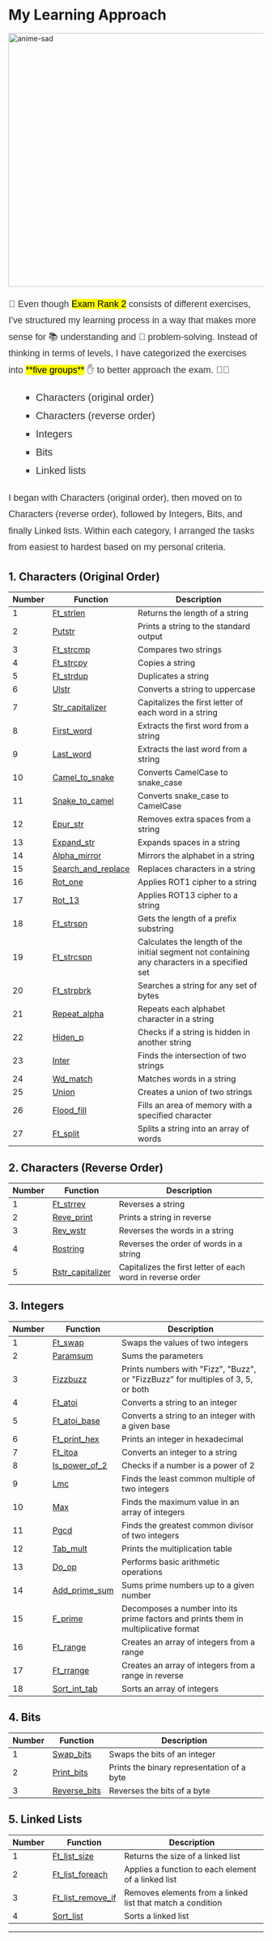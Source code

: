 # My Learning Approach

<img src="https://github.com/DevAwizard/Exams_42/assets/153505451/3313b894-7da6-4f0d-8fa9-1363b944ec8b" alt="anime-sad" width="1000" height="500">

<p style="font-family: Arial, sans-serif; line-height:1.8; font-size:18px; color:#333;"> 🚀 Even though <mark>Exam Rank 2</mark> consists of different exercises, I’ve structured my learning process in a way that makes more sense for 📚 understanding and 🧠 problem-solving. Instead of thinking in terms of levels, I have categorized the exercises into <mark>**five groups**</mark> ✋ to better approach the exam. 🎯💡  
</p>

<ul style="font-family: Arial, sans-serif; line-height:1.8; font-size:20px; color:#333; list-style-type: square; margin-left:20px;">
    <li>Characters (original order)</li>
    <li>Characters (reverse order)</li>
    <li>Integers</li>
    <li>Bits</li>
    <li>Linked lists</li>
</ul>

<p style="font-family: Arial, sans-serif; line-height:1.8; font-size:18px; color:#333;">I began with Characters (original order), then moved on to Characters (reverse order), followed by Integers, Bits, and finally Linked lists. Within each category, I arranged the tasks from easiest to hardest based on my personal criteria.</p>


## 1. Characters (Original Order)

| Number | Function | Description |
|--------|-----------|-------------|
| 1 | [Ft_strlen](https://github.com/DevAwizard/Exams_42/tree/main/.github/Exam_rank_2/My_learning_approach/1.Characters(original_order)/Ft_strlen) | Returns the length of a string |
| 2 | [Putstr](https://github.com/DevAwizard/Exams_42/tree/main/.github/Exam_rank_2/My_learning_approach/1.Characters(original_order)/Ft_putstr) | Prints a string to the standard output |
| 3 | [Ft_strcmp](https://github.com/DevAwizard/Exams_42/tree/main/.github/Exam_rank_2/My_learning_approach/1.Characters(original_order)/Ft_strcmp) | Compares two strings |
| 4 | [Ft_strcpy](https://github.com/DevAwizard/Exams_42/tree/main/.github/Exam_rank_2/My_learning_approach/1.Characters(original_order)/Ft_strcpy) | Copies a string |
| 5 | [Ft_strdup](https://github.com/DevAwizard/Exams_42/tree/main/.github/Exam_rank_2/My_learning_approach/1.Characters(original_order)/Ft_strdup)| Duplicates a string |
| 6 | [Ulstr](https://github.com/DevAwizard/Exams_42/tree/main/.github/Exam_rank_2/My_learning_approach/1.Characters(original_order)/Ulstr) | Converts a string to uppercase |
| 7 | [Str_capitalizer](https://github.com/DevAwizard/Exams_42/tree/main/.github/Exam_rank_2/My_learning_approach/1.Characters(original_order)/Str_capitalizer) | Capitalizes the first letter of each word in a string |
| 8 | [First_word](https://github.com/DevAwizard/Exams_42/tree/main/.github/Exam_rank_2/My_learning_approach/1.Characters(original_order)/First_word) | Extracts the first word from a string |
| 9 | [Last_word](https://github.com/DevAwizard/Exams_42/tree/main/.github/Exam_rank_2/My_learning_approach/1.Characters(original_order)/Last_word) | Extracts the last word from a string |
| 10 | [Camel_to_snake](https://github.com/DevAwizard/Exams_42/tree/main/.github/Exam_rank_2/My_learning_approach/1.Characters(original_order)/Camel_to_snake) | Converts CamelCase to snake_case |
| 11 | [Snake_to_camel](https://github.com/DevAwizard/Exams_42/tree/main/.github/Exam_rank_2/My_learning_approach/1.Characters(original_order)/Snake_to_camel) | Converts snake_case to CamelCase |
| 12 | [Epur_str](https://github.com/DevAwizard/Exams_42/tree/main/.github/Exam_rank_2/My_learning_approach/1.Characters(original_order)/Epur_str) | Removes extra spaces from a string |
| 13 | [Expand_str](https://github.com/DevAwizard/Exams_42/tree/main/.github/Exam_rank_2/My_learning_approach/1.Characters(original_order)/Expand_str) | Expands spaces in a string |
| 14 | [Alpha_mirror](https://github.com/DevAwizard/Exams_42/tree/main/.github/Exam_rank_2/My_learning_approach/1.Characters(original_order)/Alpha_mirror) | Mirrors the alphabet in a string |
| 15 | [Search_and_replace](https://github.com/DevAwizard/Exams_42/tree/main/.github/Exam_rank_2/My_learning_approach/1.Characters(original_order)/Search_and_replace) | Replaces characters in a string |
| 16 | [Rot_one](https://github.com/DevAwizard/Exams_42/tree/main/.github/Exam_rank_2/My_learning_approach/1.Characters(original_order)/Rot_one) | Applies ROT1 cipher to a string |
| 17 | [Rot_13](https://github.com/DevAwizard/Exams_42/tree/main/.github/Exam_rank_2/My_learning_approach/1.Characters(original_order)/Rot_13) | Applies ROT13 cipher to a string |
| 18 | [Ft_strspn](https://github.com/DevAwizard/Exams_42/tree/main/.github/Exam_rank_2/My_learning_approach/1.Characters(original_order)/Ft_strspn) | Gets the length of a prefix substring |
| 19 | [Ft_strcspn](https://github.com/DevAwizard/Exams_42/tree/main/.github/Exam_rank_2/My_learning_approach/1.Characters(original_order)/Ft_strcspn) | Calculates the length of the initial segment not containing any characters in a specified set |
| 20 | [Ft_strpbrk](https://github.com/DevAwizard/Exams_42/tree/main/.github/Exam_rank_2/My_learning_approach/1.Characters(original_order)/Ft_strpbrk) | Searches a string for any set of bytes |
| 21 | [Repeat_alpha](https://github.com/DevAwizard/Exams_42/tree/main/.github/Exam_rank_2/My_learning_approach/1.Characters(original_order)/Repeat_alpha) | Repeats each alphabet character in a string |
| 22 | [Hiden_p](https://github.com/DevAwizard/Exams_42/tree/main/.github/Exam_rank_2/My_learning_approach/1.Characters(original_order)/Hiden_p) | Checks if a string is hidden in another string |
| 23 | [Inter](https://github.com/DevAwizard/Exams_42/tree/main/.github/Exam_rank_2/My_learning_approach/1.Characters(original_order)/Inter) | Finds the intersection of two strings |
| 24 | [Wd_match](https://github.com/DevAwizard/Exams_42/tree/main/.github/Exam_rank_2/My_learning_approach/1.Characters(original_order)/Wd_match) | Matches words in a string |
| 25 | [Union](https://github.com/DevAwizard/Exams_42/tree/main/.github/Exam_rank_2/My_learning_approach/1.Characters(original_order)/Union) | Creates a union of two strings |
| 26 | [Flood_fill](https://github.com/DevAwizard/Exams_42/tree/main/.github/Exam_rank_2/My_learning_approach/1.Characters(original_order)/Flood_fill) | Fills an area of memory with a specified character |
| 27 | [Ft_split](https://github.com/DevAwizard/Exams_42/tree/main/.github/Exam_rank_2/My_learning_approach/1.Characters(original_order)/Ft_split) | Splits a string into an array of words |

## 2. Characters (Reverse Order)

| Number | Function | Description |
|--------|-----------|-------------|
| 1 | [Ft_strrev](https://github.com/DevAwizard/Exams_42/tree/main/.github/Exam_rank_2/My_learning_approach/2.Characters(reverse_order)/Ft_strrev) | Reverses a string |
| 2 | [Reve_print](https://github.com/DevAwizard/Exams_42/blob/main/.github/Exam_rank_2/My_learning_approach/2.Characters(reverse_order)/Rev_print/README.md) | Prints a string in reverse |
| 3 | [Rev_wstr](https://github.com/DevAwizard/Exams_42/tree/main/.github/Exam_rank_2/My_learning_approach/2.Characters(reverse_order)/Rev_wstr) | Reverses the words in a string |
| 4 | [Rostring](https://github.com/DevAwizard/Exams_42/tree/main/.github/Exam_rank_2/My_learning_approach/2.Characters(reverse_order)/Rostring) | Reverses the order of words in a string |
| 5 | [Rstr_capitalizer](https://github.com/DevAwizard/Exams_42/tree/main/.github/Exam_rank_2/My_learning_approach/2.Characters(reverse_order)/Rstr_capitalizer) | Capitalizes the first letter of each word in reverse order |

## 3. Integers

| Number | Function | Description |
|--------|-----------|-------------|
| 1 | [Ft_swap](https://github.com/DevAwizard/Exams_42/tree/main/.github/Exam_rank_2/My_learning_approach/3.Integer/Ft_swap) | Swaps the values of two integers |
| 2 | [Paramsum](https://github.com/DevAwizard/Exams_42/tree/main/.github/Exam_rank_2/My_learning_approach/3.Integer/Paramsum) | Sums the parameters |
| 3 | [Fizzbuzz](https://github.com/DevAwizard/Exams_42/tree/main/.github/Exam_rank_2/My_learning_approach/3.Integer/Fizzbuzz) | Prints numbers with "Fizz", "Buzz", or "FizzBuzz" for multiples of 3, 5, or both |
| 4 | [Ft_atoi](https://github.com/DevAwizard/Exams_42/tree/main/.github/Exam_rank_2/My_learning_approach/3.Integer/Ft_atoi) | Converts a string to an integer |
| 5 | [Ft_atoi_base](https://github.com/DevAwizard/Exams_42/tree/main/.github/Exam_rank_2/My_learning_approach/3.Integer/Ft_atoi_base) | Converts a string to an integer with a given base |
| 6 | [Ft_print_hex](https://github.com/DevAwizard/Exams_42/tree/main/.github/Exam_rank_2/My_learning_approach/3.Integer/Print_hex) | Prints an integer in hexadecimal |
| 7 | [Ft_itoa](https://github.com/DevAwizard/Exams_42/tree/main/.github/Exam_rank_2/My_learning_approach/3.Integer/Ft_itoa) | Converts an integer to a string |
| 8 | [Is_power_of_2](https://github.com/DevAwizard/Exams_42/tree/main/.github/Exam_rank_2/My_learning_approach/3.Integer/Is_power_of_2) | Checks if a number is a power of 2 |
| 9 | [Lmc](https://github.com/DevAwizard/Exams_42/tree/main/.github/Exam_rank_2/My_learning_approach/3.Integer/Lmc) | Finds the least common multiple of two integers |
| 10 | [Max](https://github.com/DevAwizard/Exams_42/tree/main/.github/Exam_rank_2/My_learning_approach/3.Integer/Max) | Finds the maximum value in an array of integers |
| 11 | [Pgcd](https://github.com/DevAwizard/Exams_42/tree/main/.github/Exam_rank_2/My_learning_approach/3.Integer/Pgcd) | Finds the greatest common divisor of two integers |
| 12 | [Tab_mult](https://github.com/DevAwizard/Exams_42/tree/main/.github/Exam_rank_2/My_learning_approach/3.Integer/Tab_mult) | Prints the multiplication table |
| 13 | [Do_op](https://github.com/DevAwizard/Exams_42/tree/main/.github/Exam_rank_2/My_learning_approach/3.Integer/Do_op) | Performs basic arithmetic operations |
| 14 | [Add_prime_sum](https://github.com/DevAwizard/Exams_42/tree/main/.github/Exam_rank_2/My_learning_approach/3.Integer/Add_prime_sum) | Sums prime numbers up to a given number |
| 15 | [F_prime](https://github.com/DevAwizard/Exams_42/tree/main/.github/Exam_rank_2/My_learning_approach/3.Integer/F_prime) | Decomposes a number into its prime factors and prints them in multiplicative format |
| 16 | [Ft_range](https://github.com/DevAwizard/Exams_42/tree/main/.github/Exam_rank_2/My_learning_approach/3.Integer/Ft_range) | Creates an array of integers from a range |
| 17 | [Ft_rrange](https://github.com/DevAwizard/Exams_42/tree/main/.github/Exam_rank_2/My_learning_approach/3.Integer/Ft_rrange) | Creates an array of integers from a range in reverse | 
| 18 | [Sort_int_tab](https://github.com/DevAwizard/Exams_42/tree/main/.github/Exam_rank_2/My_learning_approach/3.Integer/Sort_int_tab) | Sorts an array of integers |

## 4. Bits

| Number | Function | Description |
|--------|-----------|-------------|
| 1 | [Swap_bits](https://github.com/DevAwizard/Exams_42/tree/main/.github/Exam_rank_2/My_learning_approach/4.Bits/Swap_bits) | Swaps the bits of an integer |
| 2 | [Print_bits](https://github.com/DevAwizard/Exams_42/tree/main/.github/Exam_rank_2/My_learning_approach/4.Bits/Print_bits) | Prints the binary representation of a byte |
| 3 | [Reverse_bits](https://github.com/DevAwizard/Exams_42/tree/main/.github/Exam_rank_2/My_learning_approach/4.Bits/Reverse_bits) | Reverses the bits of a byte |

## 5. Linked Lists

| Number | Function | Description |
|--------|-----------|-------------|
| 1 | [Ft_list_size](https://github.com/DevAwizard/Exams_42/tree/main/.github/Exam_rank_2/My_learning_approach/5.Linked_lists/Ft_list_size) | Returns the size of a linked list |
| 2 | [Ft_list_foreach](https://github.com/DevAwizard/Exams_42/tree/main/.github/Exam_rank_2/My_learning_approach/5.Linked_lists/Ft_list_foreach) | Applies a function to each element of a linked list |
| 3 | [Ft_list_remove_if](https://github.com/DevAwizard/Exams_42/tree/main/.github/Exam_rank_2/My_learning_approach/5.Linked_lists/Ft_list_remove_if) | Removes elements from a linked list that match a condition |
| 4 | [Sort_list](https://github.com/DevAwizard/Exams_42/tree/main/.github/Exam_rank_2/My_learning_approach/5.Linked_lists/Sort_list) | Sorts a linked list |



---
